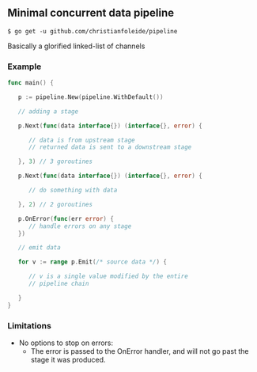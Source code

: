 ## Minimal concurrent data pipeline

```
$ go get -u github.com/christianfoleide/pipeline
```

Basically a glorified linked-list of channels


### Example

```go
func main() {

   p := pipeline.New(pipeline.WithDefault())

   // adding a stage

   p.Next(func(data interface{}) (interface{}, error) {

      // data is from upstream stage
      // returned data is sent to a downstream stage

   }, 3) // 3 goroutines

   p.Next(func(data interface{}) (interface{}, error) {

      // do something with data

   }, 2) // 2 goroutines

   p.OnError(func(err error) {
      // handle errors on any stage
   })

   // emit data

   for v := range p.Emit(/* source data */) {

      // v is a single value modified by the entire
      // pipeline chain

   }
}

```

### Limitations
- No options to stop on errors:
   - The error is passed to the OnError handler, and will not go past the stage it was produced.